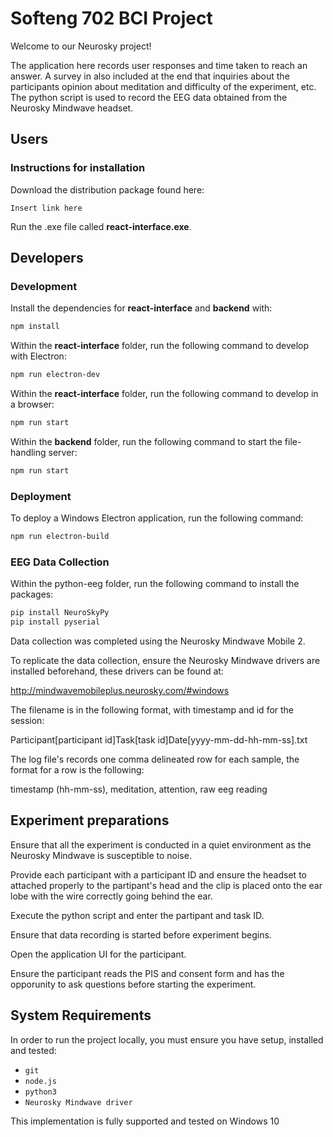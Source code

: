 # Softeng 702 BCI Project
Welcome to our Neurosky project!

The application here records user responses and time taken to reach an answer. A survey in also included at the end that inquiries about the participants opinion about meditation and difficulty of the experiment, etc.
The python script is used to record the EEG data obtained from the Neurosky Mindwave headset. 

## Users
### Instructions for installation
Download the distribution package found here:
```
Insert link here
```

Run the .exe file called **react-interface.exe**.

## Developers
### Development
Install the dependencies for **react-interface** and **backend** with:
```bash
npm install
```

Within the **react-interface** folder, run the following command to develop with Electron:

```bash
npm run electron-dev
```

Within the **react-interface** folder, run the following command to develop in a browser:

```bash
npm run start
```

Within the **backend** folder, run the following command to start the file-handling server:

```bash
npm run start
```

### Deployment
To deploy a Windows Electron application, run the following command:

```bash
npm run electron-build
```

### EEG Data Collection
Within the python-eeg folder, run the following command to install the packages:

```bash
pip install NeuroSkyPy
pip install pyserial
```

Data collection was completed using the Neurosky Mindwave Mobile 2. 

To replicate the data collection, ensure the Neurosky Mindwave drivers are installed beforehand, these drivers can be found at:

http://mindwavemobileplus.neurosky.com/#windows

The filename is in the following format, with timestamp and id for the session:

Participant[participant id]Task[task id]Date[yyyy-mm-dd-hh-mm-ss].txt

The log file's records one comma delineated row for each sample, the format for a row is the following:

timestamp (hh-mm-ss), meditation, attention, raw eeg reading

## Experiment preparations
Ensure that all the experiment is conducted in a quiet environment as the Neurosky Mindwave is susceptible to noise.

Provide each participant with a participant ID and ensure the headset to attached properly to the partipant's head and the clip is placed onto the ear lobe with the wire correctly going behind the ear.

Execute the python script and enter the partipant and task ID.

Ensure that data recording is started before experiment begins.

Open the application UI for the participant.

Ensure the participant reads the PIS and consent form and has the opporunity to ask questions before starting the experiment.

## System Requirements 
In order to run the project locally, you must ensure you have setup, installed and tested:

-   `git`
-   `node.js`
-   `python3`
-   `Neurosky Mindwave driver`

This implementation is fully supported and tested on Windows 10
